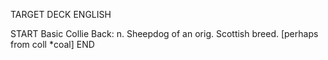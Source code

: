 TARGET DECK
ENGLISH

START
Basic
Collie
Back: n. Sheepdog of an orig. Scottish breed. [perhaps from coll *coal]
END

